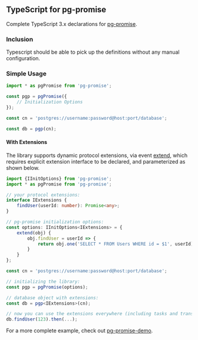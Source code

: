 ## TypeScript for pg-promise

Complete TypeScript 3.x declarations for [pg-promise].

### Inclusion

Typescript should be able to pick up the definitions without any manual configuration.

### Simple Usage

```ts
import * as pgPromise from 'pg-promise';

const pgp = pgPromise({
    // Initialization Options
});

const cn = 'postgres://username:password@host:port/database';

const db = pgp(cn);
```

#### With Extensions

The library supports dynamic protocol extensions, via event [extend], which requires
explicit extension interface to be declared, and parameterized as shown below.

```ts
import {IInitOptions} from 'pg-promise';
import * as pgPromise from 'pg-promise';

// your protocol extensions:
interface IExtensions {
    findUser(userId: number): Promise<any>;
}

// pg-promise initialization options:
const options: IInitOptions<IExtensions> = {
    extend(obj) {
        obj.findUser = userId => {
            return obj.one('SELECT * FROM Users WHERE id = $1', userId);
        }
    }
};

const cn = 'postgres://username:password@host:port/database';

// initializing the library:
const pgp = pgPromise(options);

// database object with extensions:
const db = pgp<IExtensions>(cn);

// now you can use the extensions everywhere (including tasks and transactions):
db.findUser(123).then(...);
```

For a more complete example, check out [pg-promise-demo]. 

[pg-promise-demo]:https://github.com/vitaly-t/pg-promise-demo
[extend]:http://vitaly-t.github.io/pg-promise/global.html#event:extend
[pg-promise]:https://github.com/vitaly-t/pg-promise
